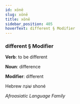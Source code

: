 ```yaml
---
id: xönë
slug: xönë
title: xönë
sidebar_position: 405
hoverText: different § Modifier
---
```


### different § Modifier

**Verb**: to be different

**Noun**: difference

**Modifier**: different

Hebrew שׁוֹנֶה shoné 

*Afroasiatic Language Family*